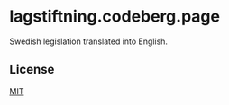 # lagstiftning.codeberg.page

Swedish legislation translated into English.

## License

[MIT](https://codeberg.org/lagstiftning/pages/src/branch/main/license)
